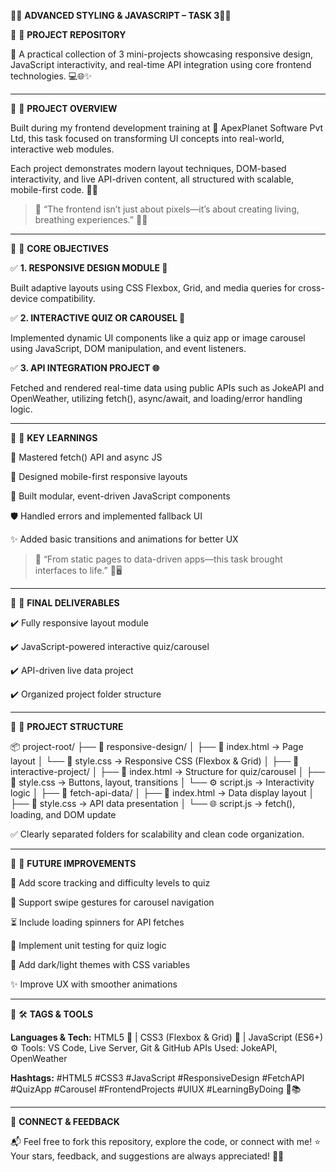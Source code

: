 
🌟🌟 **ADVANCED STYLING & JAVASCRIPT – TASK 3**🌟🌟

🔗 📁 **PROJECT REPOSITORY**

🧠 A practical collection of 3 mini-projects showcasing responsive design, JavaScript interactivity, and real-time API integration using core frontend technologies. 💻🌐✨


---

🔗 🎯 **PROJECT OVERVIEW**

Built during my frontend development training at 🏢 ApexPlanet Software Pvt Ltd, this task focused on transforming UI concepts into real-world, interactive web modules.

Each project demonstrates modern layout techniques, DOM-based interactivity, and live API-driven content, all structured with scalable, mobile-first code. 🚀📲

> 💬 “The frontend isn’t just about pixels—it’s about creating living, breathing experiences.” 🎨🧬




---

🔗 🧩 **CORE OBJECTIVES**

✅ **1. RESPONSIVE DESIGN MODULE 📱**

Built adaptive layouts using CSS Flexbox, Grid, and media queries for cross-device compatibility.

✅ **2. INTERACTIVE QUIZ OR CAROUSEL 🧠**

Implemented dynamic UI components like a quiz app or image carousel using JavaScript, DOM manipulation, and event listeners.

✅ **3. API INTEGRATION PROJECT 🌐**

Fetched and rendered real-time data using public APIs such as JokeAPI and OpenWeather, utilizing fetch(), async/await, and loading/error handling logic.


---

🔗 🧠 **KEY LEARNINGS**

🔄 Mastered fetch() API and async JS

📐 Designed mobile-first responsive layouts

🧩 Built modular, event-driven JavaScript components

🛡️ Handled errors and implemented fallback UI

✨ Added basic transitions and animations for better UX


> 💬 “From static pages to data-driven apps—this task brought interfaces to life.” 🌟🖥️




---

🔗 🚀 **FINAL DELIVERABLES**

✔️ Fully responsive layout module

✔️ JavaScript-powered interactive quiz/carousel

✔️ API-driven live data project

✔️ Organized project folder structure



---

🔗 📁 **PROJECT STRUCTURE**

📦 project-root/
├── 📂 responsive-design/
│   ├── 📄 index.html         → Page layout
│   └── 🎨 style.css          → Responsive CSS (Flexbox & Grid)
│
├── 📂 interactive-project/
│   ├── 📄 index.html         → Structure for quiz/carousel
│   ├── 🎨 style.css          → Buttons, layout, transitions
│   └── ⚙️ script.js           → Interactivity logic
│
├── 📂 fetch-api-data/
│   ├── 📄 index.html         → Data display layout
│   ├── 🎨 style.css          → API data presentation
│   └── 🌐 script.js          → fetch(), loading, and DOM update

✅ Clearly separated folders for scalability and clean code organization.


---

🔗 🔮 **FUTURE IMPROVEMENTS**

🧮 Add score tracking and difficulty levels to quiz

📲 Support swipe gestures for carousel navigation

⏳ Include loading spinners for API fetches

🧪 Implement unit testing for quiz logic

🎨 Add dark/light themes with CSS variables

✨ Improve UX with smoother animations



---

🔗 🛠️ **TAGS & TOOLS**

**Languages & Tech:**
HTML5 🧾  |  CSS3 (Flexbox & Grid) 🎨  |  JavaScript (ES6+) ⚙️
Tools:
VS Code, Live Server, Git & GitHub
APIs Used:
JokeAPI, OpenWeather

**Hashtags:**
#HTML5 #CSS3 #JavaScript #ResponsiveDesign #FetchAPI #QuizApp
#Carousel #FrontendProjects #UIUX #LearningByDoing 🚀📚


---

🔗 **CONNECT & FEEDBACK**

📬 Feel free to fork this repository, explore the code, or connect with me!
⭐ Your stars, feedback, and suggestions are always appreciated! 🙌✨


